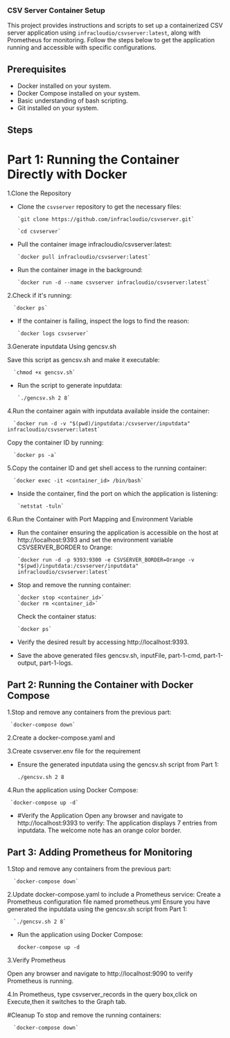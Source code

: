 
### CSV Server Container Setup

This project provides instructions and scripts to set up a containerized CSV server application using `infracloudio/csvserver:latest`, along with Prometheus for monitoring. Follow the steps below to get the application running and accessible with specific configurations.

## Prerequisites

- Docker installed on your system.
- Docker Compose installed on your system.
- Basic understanding of bash scripting.
- Git installed on your system.

## Steps

# Part 1: Running the Container Directly with Docker

1.Clone the Repository

- Clone the `csvserver` repository to get the necessary files:

      `git clone https://github.com/infracloudio/csvserver.git`

      `cd csvserver`

- Pull the container image infracloudio/csvserver:latest:

      `docker pull infracloudio/csvserver:latest`

- Run the container image in the background:


      `docker run -d --name csvserver infracloudio/csvserver:latest`

2.Check if it's running:

      `docker ps`

- If the container is failing, inspect the logs to find the reason:


      `docker logs csvserver`

3.Generate inputdata Using gencsv.sh

  Save this script as gencsv.sh and make it executable:

      `chmod +x gencsv.sh`

- Run the script to generate inputdata:


      `./gencsv.sh 2 8`

4.Run the container again with inputdata available inside the container:

      `docker run -d -v "$(pwd)/inputdata:/csvserver/inputdata" infracloudio/csvserver:latest`

   Copy the container ID by running:


      `docker ps -a`

5.Copy the container ID and get shell access to the running container:

      `docker exec -it <container_id> /bin/bash`

- Inside the container, find the port on which the application is listening:

      `netstat -tuln`

6.Run the Container with Port Mapping and Environment Variable

- Run the container ensuring the application is accessible on the host at http://localhost:9393 and set the environment variable CSVSERVER_BORDER to Orange:


      `docker run -d -p 9393:9300 -e CSVSERVER_BORDER=Orange -v "$(pwd)/inputdata:/csvserver/inputdata" infracloudio/csvserver:latest`

- Stop and remove the running container:


      `docker stop <container_id>`
      `docker rm <container_id>`

  Check the container status:

      `docker ps`

- Verify the desired result by accessing http://localhost:9393.


- Save the above generated files gencsv.sh, inputFile, part-1-cmd, part-1-output, part-1-logs.


## Part 2: Running the Container with Docker Compose

1.Stop and remove any containers from the previous part:

     `docker-compose down`

2.Create a docker-compose.yaml and

3.Create csvserver.env file for the requirement

- Ensure the generated inputdata using the gencsv.sh script from Part 1:


    `./gencsv.sh 2 8`

4.Run the application using Docker Compose:


     `docker-compose up -d`

- #Verify the Application
   Open any browser and navigate to http://localhost:9393 to verify:
   The application displays 7 entries from inputdata.
   The welcome note has an orange color border.



## Part 3: Adding Prometheus for Monitoring

1.Stop and remove any containers from the previous part:
    
      `docker-compose down`

2.Update docker-compose.yaml to include a Prometheus service:
   Create a Prometheus configuration file named prometheus.yml
   Ensure you have generated the inputdata using the gencsv.sh script from Part 1:


      `./gencsv.sh 2 8`

 - Run the application using Docker Compose:


      `docker-compose up -d`

3.Verify Prometheus
  
   Open any browser and navigate to http://localhost:9090 to verify Prometheus is running.

4.In Prometheus, type csvserver_records in the query box,click on Execute,then it switches to the Graph tab.


 #Cleanup
  To stop and remove the running containers:
 
      `docker-compose down`






